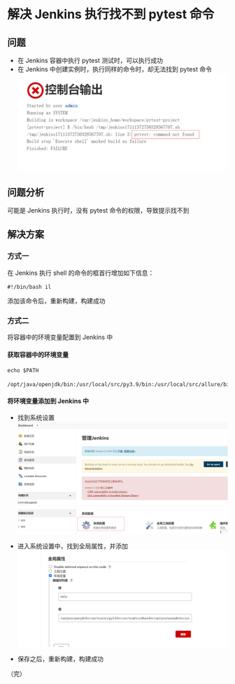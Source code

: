 # 解决 Jenkins 执行找不到 pytest 命令

## 问题

+ 在 Jenkins 容器中执行 pytest 测试时，可以执行成功
+ 在 Jenkins 中创建实例时，执行同样的命令时，却无法找到 pytest 命令
![jenkins](images/jenkins5.png)

## 问题分析

可能是 Jenkins 执行时，没有 pytest 命令的权限，导致提示找不到

## 解决方案

### 方式一

在 Jenkins 执行 shell 的命令的框首行增加如下信息：
```shell script
#!/bin/bash il
```
添加该命令后，重新构建，构建成功

### 方式二

将容器中的环境变量配置到 Jenkins 中

#### 获取容器中的环境变量

```shell script
echo $PATH

/opt/java/openjdk/bin:/usr/local/src/py3.9/bin:/usr/local/src/allure/bin:/opt/java/openjdk/bin:/usr/local/sbin:/usr/local/bin:/usr/sbin:/usr/bin:/sbin:/bin

```

#### 将环境变量添加到 Jenkins 中

+ 找到系统设置
![jenkins](images/jenkins6.png)

+ 进入系统设置中，找到全局属性，并添加
![jenkins](images/jenkins7.png)

+ 保存之后，重新构建，构建成功

（完）
